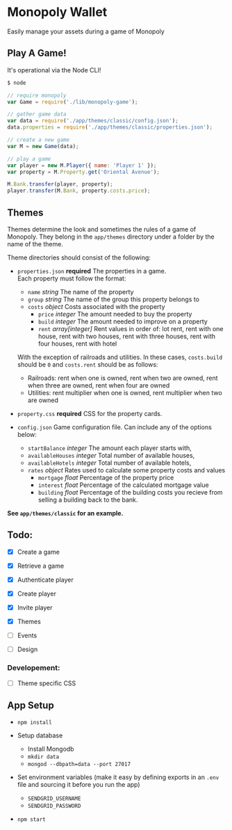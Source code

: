 Monopoly Wallet
===============

Easily manage your assets during a game of Monopoly


Play A Game!
------------

It's operational via the Node CLI!

```bash
$ node
```

```javascript
// require monopoly
var Game = require('./lib/monopoly-game');

// gather game data
var data = require('./app/themes/classic/config.json');
data.properties = require('./app/themes/classic/properties.json');

// create a new game
var M = new Game(data);

// play a game
var player = new M.Player({ name: 'Player 1' });
var property = M.Property.get('Oriental Avenue');

M.Bank.transfer(player, property);
player.transfer(M.Bank, property.costs.price);

```

Themes
------

Themes determine the look and sometimes the rules of a game of Monopoly. They 
belong in the `app/themes` directory under a folder by the name of the theme.

Theme directories should consist of the following:

- `properties.json` **required** The properties in a game.  
  Each property must follow the format:

  - `name` *string* The name of the property
  - `group` *string* The name of the group this property belongs to
  - `costs` *object* Costs associated with the property
    - `price` *integer* The amount needed to buy the property
    - `build` *integer* The amount needed to improve on a property
    - `rent` *array[integer]* Rent values in order of: lot rent, rent with one 
      house, rent with two houses, rent with three houses, rent with four houses, 
      rent with hotel

  With the exception of railroads and utilities. In these cases, `costs.build` 
  should be `0` and `costs.rent` should be as follows:

  - Railroads: rent when one is owned, rent when two are owned, rent when three 
    are owned, rent when four are owned
  - Utilities: rent multiplier when one is owned, rent multiplier when two 
    are owned

- `property.css` **required** CSS for the property cards.

- `config.json` Game configuration file. Can include any of the options below:
  
  - `startBalance` *integer* The amount each player starts with,
  - `availableHouses` *integer* Total number of available houses,
  - `availableHotels` *integer* Total number of available hotels,
  - `rates` *object* Rates used to calculate some property costs and values
    - `mortgage` *float* Percentage of the property price
    - `interest` *float* Percentage of the calculated mortgage value
    - `building` *float* Percentage of the building costs you recieve from 
      selling a building back to the bank.

**See `app/themes/classic` for an example.**


Todo:
-----

- [X] Create a game
- [X] Retrieve a game
- [X] Authenticate player
- [X] Create player
- [X] Invite player
- [X] Themes
- [ ] Events
- [ ] Design


### Developement:

- [ ] Theme specific CSS


App Setup
---------

- `npm install`

- Setup database

  - Install Mongodb
  - `mkdir data`
  - `mongod --dbpath=data --port 27017`

- Set environment variables (make it easy by defining exports in an `.env` file 
  and sourcing it before you run the app)

  - `SENDGRID_USERNAME`
  - `SENDGRID_PASSWORD`

- `npm start`
